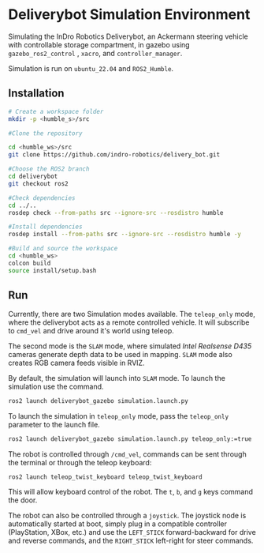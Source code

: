 # Deliverybot Simulation Environment
Simulating the InDro Robotics Deliverybot, an Ackermann steering vehicle with controllable storage compartment, in gazebo using `gazebo_ros2_control` , `xacro`, and `controller_manager`.

Simulation is run on `ubuntu_22.04` and `ROS2_Humble`.
## Installation
```bash
# Create a workspace folder
mkdir -p <humble_s>/src

#Clone the repository

cd <humble_ws>/src
git clone https://github.com/indro-robotics/delivery_bot.git

#Choose the ROS2 branch
cd deliverybot
git checkout ros2

#Check dependencies
cd ../..
rosdep check --from-paths src --ignore-src --rosdistro humble

#Install dependencies
rosdep install --from-paths src --ignore-src --rosdistro humble -y

#Build and source the workspace
cd <humble_ws>
colcon build
source install/setup.bash
```

## Run
Currently, there are two Simulation modes available. The `teleop_only` mode, where the deliverybot acts as a remote controlled vehicle. It will subscribe to `cmd_vel` and drive around it's world using teleop.

The second mode is the `SLAM` mode, where simulated *Intel Realsense D435* cameras generate depth data to be used in mapping. `SLAM` mode also creates RGB camera feeds visible in RVIZ.

By default, the simulation will launch into `SLAM` mode. To launch the simulation use the command.
``` bash
ros2 launch deliverybot_gazebo simulation.launch.py
```
To launch the simulation in `teleop_only` mode, pass the `teleop_only` parameter to the launch file.
``` bash
ros2 launch deliverybot_gazebo simulation.launch.py teleop_only:=true
```

The robot is controlled through `/cmd_vel`, commands can be sent through the terminal or through the teleop keyboard:

`ros2 launch teleop_twist_keyboard teleop_twist_keyboard`

This will allow keyboard control of the robot. The `t`, `b`, and `g` keys command the door.

The robot can also be controlled through a `joystick`. The joystick node is automatically started at boot, simply plug in a compatible controller (PlayStation, XBox, etc.) and use the `LEFT_STICK` forward-backward for drive and reverse commands, and the `RIGHT_STICK` left-right for steer commands. 
